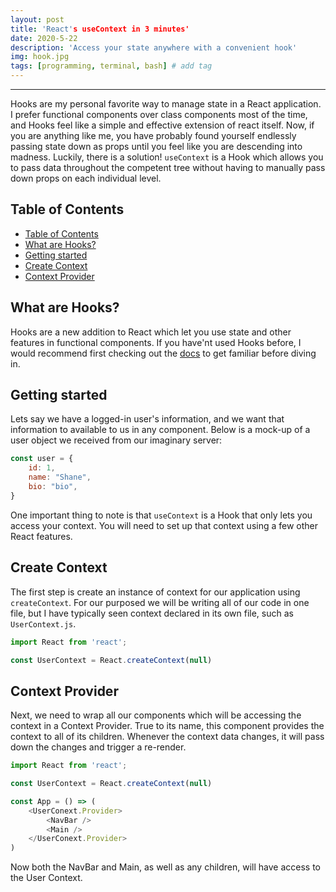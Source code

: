 ```yaml
---
layout: post
title: 'React's useContext in 3 minutes'
date: 2020-5-22
description: 'Access your state anywhere with a convenient hook'
img: hook.jpg
tags: [programming, terminal, bash] # add tag
---
```


---

Hooks are my personal favorite way to manage state in a React application. I prefer functional components over class components most of the time, and Hooks feel like a simple and effective extension of react itself. Now, if you are anything like me, you have probably found yourself endlessly passing state down as props until you feel like you are descending into madness. Luckily, there is a solution! `useContext` is a Hook which allows you to pass data throughout the competent tree without having to manually pass down props on each individual level.

## Table of Contents

- [Table of Contents](#table-of-contents)
- [What are Hooks?](#what-are-hooks)
- [Getting started](#getting-started)
- [Create Context](#create-context)
- [Context Provider](#context-provider)

## What are Hooks?

Hooks are a new addition to React which let you use state and other features in functional components. If you have'nt used Hooks before, I would recommend first checking out the [docs](https://reactjs.org/docs/hooks-intro.html) to get familiar before diving in.

## Getting started

Lets say we have a logged-in user's information, and we want that information to available to us in any component. Below is a mock-up of a user object we received from our imaginary server:

```js
const user = {
    id: 1,
    name: "Shane",
    bio: "bio",
}
```

One important thing to note is that `useContext` is a Hook that only lets you access your context. You will need to set up that context using a few other React features.

## Create Context

The first step is create an instance of context for our application using `createContext`. For our purposed we will be writing all of our code in one file, but I have typically seen context declared in its own file, such as `UserContext.js`.

```javascript react
import React from 'react';

const UserContext = React.createContext(null)
```

## Context Provider

Next, we need to wrap all our components which will be accessing the context in a Context Provider. True to its name, this component provides the context to all of its children. Whenever the context data changes, it will pass down the changes and trigger a re-render.

```javascript react
import React from 'react';

const UserContext = React.createContext(null)

const App = () => (
    <UserConext.Provider>
        <NavBar />
        <Main />
    </UserConext.Provider>
)
```

Now both the NavBar and Main, as well as any children, will have access to the User Context.
